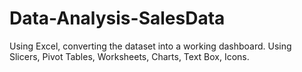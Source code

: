 # Data-Analysis-SalesData
Using Excel, converting the dataset into a working dashboard.
Using Slicers, Pivot Tables, Worksheets, Charts, Text Box, Icons.
